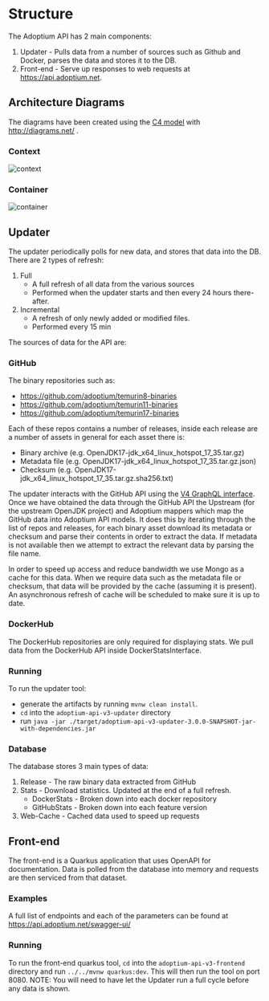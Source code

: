 # Structure

The Adoptium API has 2 main components:

1. Updater - Pulls data from a number of sources such as Github and Docker, parses the data and stores it to the DB.
1. Front-end -  Serve up responses to web requests at <https://api.adoptium.net>.

## Architecture Diagrams

The diagrams have been created using the [C4 model](https://c4model.com/) with <http://diagrams.net/> .

### Context

![context](adoptium-api-architecture-context.svg)

### Container

![container](adoptium-api-architecture-container.svg)

## Updater

The updater periodically polls for new data, and stores that data into the DB. There are 2 types of refresh:
1. Full
    - A full refresh of all data from the various sources
    - Performed when the updater starts and then every 24 hours there-after. 
1. Incremental
    - A refresh of only newly added or modified files.
    - Performed every 15 min
 
The sources of data for the API are:

### GitHub
The binary repositories such as:
- https://github.com/adoptium/temurin8-binaries
- https://github.com/adoptium/temurin11-binaries
- https://github.com/adoptium/temurin17-binaries

Each of these repos contains a number of releases, inside each release are a number of assets in general for each asset there is:
- Binary archive (e.g. OpenJDK17-jdk_x64_linux_hotspot_17_35.tar.gz)
- Metadata file (e.g. OpenJDK17-jdk_x64_linux_hotspot_17_35.tar.gz.json)
- Checksum (e.g. OpenJDK17-jdk_x64_linux_hotspot_17_35.tar.gz.sha256.txt)

The updater interacts with the GitHub API using the [V4 GraphQL interface](https://developer.github.com/v4/guides/intro-to-graphql/).
Once we have obtained the data through the GitHub API the Upstream (for the upstream OpenJDK project) and Adoptium mappers which map the
GitHub data into Adoptium API models.
It does this by iterating through the list of repos and releases, for each binary asset download its metadata or checksum and parse their contents in order to extract the data.
If metadata is not available then we attempt to extract the relevant data by parsing the file name.

In order to speed up access and reduce bandwidth we use Mongo as a cache for this data.
When we require data such as the metadata file or checksum, that data will be provided by the cache (assuming it is present).
An asynchronous refresh of cache will be scheduled to make sure it is up to date.

### DockerHub
The DockerHub repositories are only required for displaying stats.
We pull data from the DockerHub API inside DockerStatsInterface.

### Running
To run the updater tool:
 - generate the artifacts by running `mvnw clean install`. 
 - `cd` into the `adoptium-api-v3-updater` directory
 - run `java -jar ./target/adoptium-api-v3-updater-3.0.0-SNAPSHOT-jar-with-dependencies.jar`

### Database
The database stores 3 main types of data:
1. Release - The raw binary data extracted from GitHub
1. Stats - Download statistics. Updated at the end of a full refresh.
    - DockerStats - Broken down into each docker repository
    - GitHubStats - Broken down into each feature version
1. Web-Cache - Cached data used to speed up requests

## Front-end

The front-end is a Quarkus application that uses OpenAPI for documentation.
Data is polled from the database into memory and requests are then serviced from that dataset.

### Examples

A full list of endpoints and each of the parameters can be found at <https://api.adoptium.net/swagger-ui/>

### Running
To run the front-end quarkus tool, `cd` into the `adoptium-api-v3-frontend` directory and run `../../mvnw quarkus:dev`. This will then run the tool on port 8080.
NOTE: You will need to have let the Updater run a full cycle before any data is shown.
